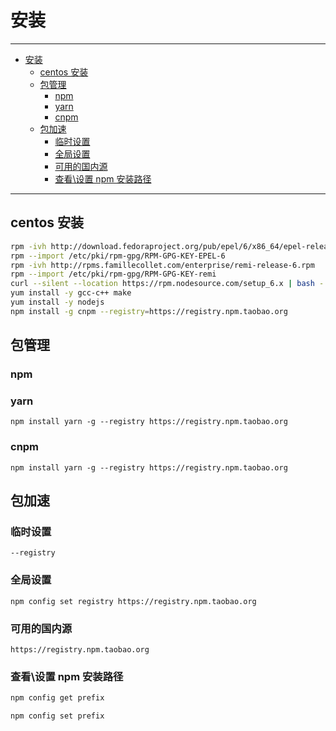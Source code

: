 # 安装

------

- [安装](#安装)
  - [centos 安装](#centos-安装)
  - [包管理](#包管理)
    - [npm](#npm)
    - [yarn](#yarn)
    - [cnpm](#cnpm)
  - [包加速](#包加速)
    - [临时设置](#临时设置)
    - [全局设置](#全局设置)
    - [可用的国内源](#可用的国内源)
    - [查看\设置 npm 安装路径](#查看设置-npm-安装路径)

------

## centos 安装

``` sh
rpm -ivh http://download.fedoraproject.org/pub/epel/6/x86_64/epel-release-6-8.noarch.rpm
rpm --import /etc/pki/rpm-gpg/RPM-GPG-KEY-EPEL-6
rpm -ivh http://rpms.famillecollet.com/enterprise/remi-release-6.rpm
rpm --import /etc/pki/rpm-gpg/RPM-GPG-KEY-remi
curl --silent --location https://rpm.nodesource.com/setup_6.x | bash -
yum install -y gcc-c++ make
yum install -y nodejs
npm install -g cnpm --registry=https://registry.npm.taobao.org
```

## 包管理

### npm

### yarn

``` shell
npm install yarn -g --registry https://registry.npm.taobao.org
```

### cnpm

``` shell
npm install yarn -g --registry https://registry.npm.taobao.org
```

## 包加速

### 临时设置

``` shell
--registry
```

### 全局设置

```shell
npm config set registry https://registry.npm.taobao.org
```

### 可用的国内源

``` shell
https://registry.npm.taobao.org
```

### 查看\设置 npm 安装路径

``` sh
npm config get prefix
```

``` sh
npm config set prefix
```
